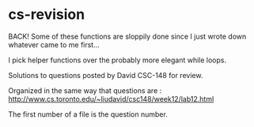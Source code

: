 cs-revision
===========

BACK!  Some of these functions are sloppily done since I just wrote down whatever came to me first...

I pick helper functions over the probably more elegant while loops.


Solutions to questions posted by David CSC-148 for review. 

Organized in the same way that questions are : http://www.cs.toronto.edu/~liudavid/csc148/week12/lab12.html

The first number of a file is the question number.


